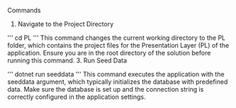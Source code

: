 Commands
1. Navigate to the Project Directory

'''
cd PL
'''
This command changes the current working directory to the PL folder, which contains the project files for the Presentation Layer (PL) of the application. Ensure you are in the root directory of the solution before running this command.
3. Run Seed Data

'''
dotnet run seeddata
'''
This command executes the application with the seeddata argument, which typically initializes the database with predefined data. Make sure the database is set up and the connection string is correctly configured in the application settings.
